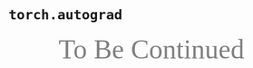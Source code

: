 # `torch.autograd`



<center><font face="JetBrains Mono" color=grey size=18>To Be Continued</font></center>
